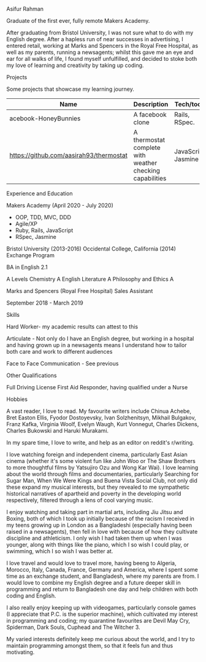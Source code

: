 Asifur Rahman

Graduate of the first ever, fully remote Makers Academy.

After graduating from Bristol University, I was not sure what to do with my English degree. After a hapless run of near successes in advertising, I entered retail, 
working at Marks and Spencers in the Royal Free Hospital, as well as my parents, running a newsagents; whilst this gave me an eye and ear for all walks of life, I found myself unfulfilled, and decided to stoke both my love of learning and creativity by taking up coding. 

Projects

Some projects that showcase my learning journey.

| Name                         | Description       | Tech/tools        |
| ---------------------------- | ----------------- | ----------------- |
| acebook-HoneyBunnies            | A facebook clone | Rails, RSpec. |
|https://github.com/aasirah93/thermostat | A thermostat complete with weather checking capabilities | JavaScript, Jasmine |

Experience and Education 

Makers Academy (April 2020 - July 2020)

- OOP, TDD, MVC, DDD
- Agile/XP
- Ruby, Rails, JavaScript
- RSpec, Jasmine

Bristol University (2013-2016)
Occidental College, California (2014) Exchange Program

BA in English 2.1


A Levels
Chemistry A
English Literature A
Philosophy and Ethics A

Marks and Spencers (Royal Free Hospital)
Sales Assistant 

September 2018 - March 2019

Skills

Hard Worker- my academic results can attest to this

Articulate - Not only do I have an English degree, but working in a hospital and having grown up in a newsagents means I understand how to tailor both care and
work to different audiences

Face to Face Communication - See previous

Other Qualifications

Full Driving License
First Aid Responder, having qualified under a Nurse

Hobbies

A vast reader, I love to read. My favourite writers include Chinua Achebe, Bret Easton Ellis, Fyodor Dostoyevsky, Ivan Solzhenitsyn, Mikhail Bulgakov,
Franz Kafka, Virginia Woolf, Evelyn Waugh, Kurt Vonnegut, Charles Dickens, Charles Bukowski and Haruki Murakami.

In my spare time, I love to write, and help as an editor on reddit's r/writing. 

I love watching foreign and independent cinema, particularly East Asian cinema (whether it's some violent fun like John Woo or The Shaw Brothers to more thoughtful films by Yatsujiro Ozu and Wong Kar Wai). I love learning about the world through films and documentaries, particularly Searching for Sugar Man, When We Were Kings and Buena Vista Social Club, not only did these expand my musical interests, but they revealed to me sympathetic historical narratives of apartheid and poverty in the developing world respectively, filtered through a lens of cool varying music.

I enjoy watching and taking part in martial arts, including Jiu Jitsu and Boxing, both of which I took up initially because of the racism I received in my teens growing up in London as a Bangladeshi (especially having been raised in a newsagents), then fell in love with because of how they cultivate discipline and athleticism. I only wish I had taken them up when I was younger, along with things like the piano, which I so wish I could play, or swimming, which I so wish I was better at.

I love travel and would love to travel more, having beeng to Algeria, Morocco, Italy, Canada, France, Germany and America, where I spent some time as an exchange student, and Bangladesh, where my parents are from. I would love to combine my English degree and a future deeper skill in programming and return to Bangladesh one day and help children with both coding and English.

I also really enjoy keeping up with videogames, particularly console games (I appreciate that P.C. is the superior machine), which cultivated my interest in programming and coding; my quarantine favourites are Devil May Cry, Spiderman, Dark Souls, Cuphead and The Witcher 3.

My varied interests definitely keep me curious about the world, and I try to maintain programming amongst them, so that it feels fun and thus motivating.


